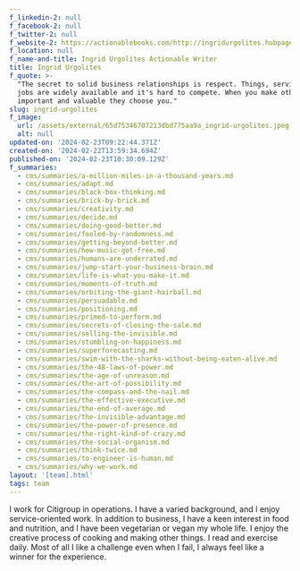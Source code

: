 ```yaml
---
f_linkedin-2: null
f_facebook-2: null
f_twitter-2: null
f_website-2: https://actionablebooks.com/http://ingridurgolites.hubpages.com
f_location: null
f_name-and-title: Ingrid Urgolites Actionable Writer
title: Ingrid Urgolites
f_quote: >-
  "The secret to solid business relationships is respect. Things, services, and
  jobs are widely available and it's hard to compete. When you make others feel
  important and valuable they choose you."
slug: ingrid-urgolites
f_image:
  url: /assets/external/65d75346707213dbd775aa9a_ingrid-urgolites.jpeg
  alt: null
updated-on: '2024-02-23T09:22:44.371Z'
created-on: '2024-02-22T13:59:34.694Z'
published-on: '2024-02-23T10:30:09.129Z'
f_summaries:
  - cms/summaries/a-million-miles-in-a-thousand-years.md
  - cms/summaries/adapt.md
  - cms/summaries/black-box-thinking.md
  - cms/summaries/brick-by-brick.md
  - cms/summaries/creativity.md
  - cms/summaries/decide.md
  - cms/summaries/doing-good-better.md
  - cms/summaries/fooled-by-randomness.md
  - cms/summaries/getting-beyond-better.md
  - cms/summaries/how-music-got-free.md
  - cms/summaries/humans-are-underrated.md
  - cms/summaries/jump-start-your-business-brain.md
  - cms/summaries/life-is-what-you-make-it.md
  - cms/summaries/moments-of-truth.md
  - cms/summaries/orbiting-the-giant-hairball.md
  - cms/summaries/persuadable.md
  - cms/summaries/positioning.md
  - cms/summaries/primed-to-perform.md
  - cms/summaries/secrets-of-closing-the-sale.md
  - cms/summaries/selling-the-invisible.md
  - cms/summaries/stumbling-on-happiness.md
  - cms/summaries/superforecasting.md
  - cms/summaries/swim-with-the-sharks-without-being-eaten-alive.md
  - cms/summaries/the-48-laws-of-power.md
  - cms/summaries/the-age-of-unreason.md
  - cms/summaries/the-art-of-possibility.md
  - cms/summaries/the-compass-and-the-nail.md
  - cms/summaries/the-effective-executive.md
  - cms/summaries/the-end-of-average.md
  - cms/summaries/the-invisible-advantage.md
  - cms/summaries/the-power-of-presence.md
  - cms/summaries/the-right-kind-of-crazy.md
  - cms/summaries/the-social-organism.md
  - cms/summaries/think-twice.md
  - cms/summaries/to-engineer-is-human.md
  - cms/summaries/why-we-work.md
layout: '[team].html'
tags: team
---
```


I work for Citigroup in operations. I have a varied background, and I enjoy service-oriented work. In addition to business, I have a keen interest in food and nutrition, and I have been vegetarian or vegan my whole life. I enjoy the creative process of cooking and making other things. I read and exercise daily. Most of all I like a challenge even when I fail, I always feel like a winner for the experience.
